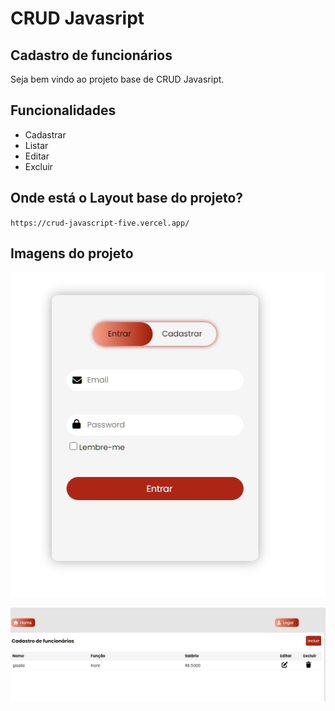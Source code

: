 # CRUD Javasript

## Cadastro de funcionários

Seja bem vindo ao projeto base de CRUD Javasript.

## Funcionalidades

- Cadastrar
- Listar
- Editar
- Excluir

## Onde está o Layout base do projeto?

`https://crud-javascript-five.vercel.app/`

## Imagens do projeto
<p align="center">
  <img src="https://github.com/GiselleBarbosa/crud-javascript/blob/main/src/img/Tela%20Login.jpg?raw=true" />
</p>

<p align="center">
  <img src="https://github.com/GiselleBarbosa/crud-javascript/blob/main/src/img/Tela%20inicial.jpg?raw=true" />
</p>
